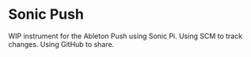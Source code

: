 # Sonic Push

WIP instrument for the Ableton Push using Sonic Pi. Using SCM to track changes. Using GitHub to share.

